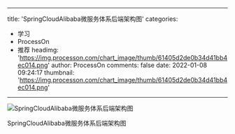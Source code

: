 
---
title: 'SpringCloudAlibaba微服务体系后端架构图'
categories: 
 - 学习
 - ProcessOn
 - 推荐
headimg: 'https://img.processon.com/chart_image/thumb/61405d2de0b34d41bb4ec014.png'
author: ProcessOn
comments: false
date: 2022-01-08 09:24:17
thumbnail: 'https://img.processon.com/chart_image/thumb/61405d2de0b34d41bb4ec014.png'
---

<div>   
<img class="thumb" alt="SpringCloudAlibaba微服务体系后端架构图" src="https://img.processon.com/chart_image/thumb/61405d2de0b34d41bb4ec014.png" referrerpolicy="no-referrer">
<p>SpringCloudAlibaba微服务体系后端架构图</p>  
</div>
            